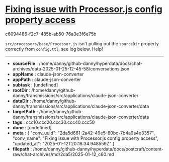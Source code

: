 # [Fixing issue with Processor.js config property access](https://claude.ai/chat/2da5d661-2a42-49e5-80bc-7b4a9a4e3357)

c6094486-f2c7-485b-ab50-76a3e3f6e75b

`src/processors/base/Processor.js` isn't pulling out the `sourceDir` property correctly from `config.ttl`, see log below. Help!

---

* **sourceFile** : /home/danny/github-danny/hyperdata/docs/chat-archives/data-2025-01-25-12-45-58/conversations.json
* **appName** : claude-json-converter
* **appPath** : claude-json-converter
* **subtask** : [undefined]
* **rootDir** : /home/danny/github-danny/transmissions/src/applications/claude-json-converter
* **dataDir** : /home/danny/github-danny/transmissions/src/applications/claude-json-converter/data
* **targetPath** : /home/danny/github-danny/transmissions/src/applications/claude-json-converter/data
* **tags** : ccc10.ccc20.ccc30.ccc40.ccc50
* **done** : [undefined]
* **meta** : {
  "conv_uuid": "2da5d661-2a42-49e5-80bc-7b4a9a4e3357",
  "conv_name": "Fixing issue with Processor.js config property access",
  "updated_at": "2025-01-12T20:18:34.948559Z"
}
* **filepath** : /home/danny/github-danny/hyperdata/docs/postcraft/content-raw/chat-archives/md/2da5/2025-01-12_c60.md